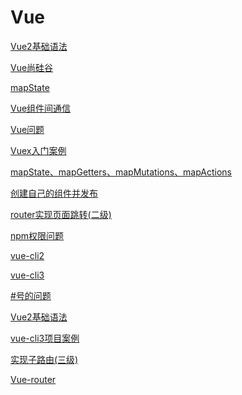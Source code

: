 # Vue

[Vue2基础语法](Vue2基础语法/Vue2基础语法.md "Vue2基础语法")

[Vue尚硅谷](Vue尚硅谷/Vue尚硅谷.md "Vue尚硅谷")

[mapState](mapState/mapState.md "mapState")

[Vue组件间通信](Vue组件间通信/Vue组件间通信.md "Vue组件间通信")

[Vue问题](Vue问题/Vue问题.md "Vue问题")

[Vuex入门案例](Vuex入门案例/Vuex入门案例.md "Vuex入门案例")

[mapState、mapGetters、mapMutations、mapActions](mapState、mapGetters、mapMutatio/mapState、mapGetters、mapMutations、mapActions.md "mapState、mapGetters、mapMutations、mapActions")

[创建自己的组件并发布](创建自己的组件并发布/创建自己的组件并发布.md "创建自己的组件并发布")

[router实现页面跳转(二级)](router实现页面跳转\(二级\)/router实现页面跳转\(二级\).md "router实现页面跳转(二级)")

[npm权限问题](npm权限问题/npm权限问题.md "npm权限问题")

[vue-cli2](vue-cli2/vue-cli2.md "vue-cli2")

[vue-cli3](vue-cli3/vue-cli3.md "vue-cli3")

[#号的问题](-号的问题/-号的问题.md "#号的问题")

[Vue2基础语法](Vue2基础语法_1/Vue2基础语法.md "Vue2基础语法")

[vue-cli3项目案例](vue-cli3项目案例/vue-cli3项目案例.md "vue-cli3项目案例")

[实现子路由(三级)](实现子路由\(三级\)/实现子路由\(三级\).md "实现子路由(三级)")

[Vue-router](Vue-router/Vue-router.md "Vue-router")
